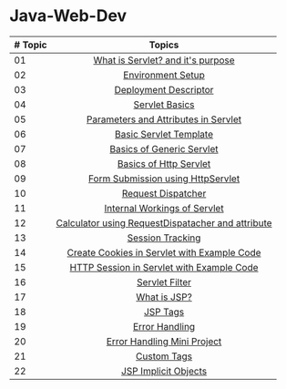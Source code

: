 # Java-Web-Dev
|# Topic | Topics                                                  |
|------|:---------------------------------------------------------:|
| 01  |  [What is Servlet? and it's purpose](./What%20is%20Servlet%3F.md)
| 02  |  [Environment Setup](./Setup.md)
| 03  |  [Deployment Descriptor](./Deployment%20Descriptor.md)
| 04  |  [Servlet Basics](./Servlet%20Basics.md)
| 05  |  [Parameters and Attributes in Servlet](./Parameters%20and%20Attributes%20in%20Servlet.md)
| 06  |  [Basic Servlet Template](./Template)
| 07  |  [Basics of Generic Servlet](./GenericServlet.md)
| 08  |  [Basics of Http Servlet](./HttpServlet.md)
| 09  |  [Form Submission using HttpServlet](./form)
| 10  |  [Request Dispatcher](./Request%20Dispatcher.md)
| 11  |  [Internal Workings of Servlet](./Internal%20Workings%20of%20Servlet.md)
| 12  |  [Calculator using RequestDispatacher and attribute](./calculator)
| 13  |  [Session Tracking](./Session%20Tracking%20in%20Servlet.md)
| 14  |  [Create Cookies in Servlet with Example Code](Create%20Cookies%20in%20Servlet%20with%20Example%20Code.md)
| 15  |  [HTTP Session in Servlet with Example Code](HTTP%20Session%20in%20Servlet%20with%20Example%20Code.md)
| 16  |  [Servlet Filter](Servlet%20Filter.md)
| 17  |  [What is JSP?](JSP.md)
| 18  |  [JSP Tags](JSP%20tags.md)
| 19  |  [Error Handling](Error%20Handling.md)
| 20  |  [Error Handling Mini Project](./ErrorHandling)
| 21  |  [Custom Tags](./CustomTags.md)
| 22  |  [JSP Implicit Objects](JSP%20Implicit%20Objects.md)
